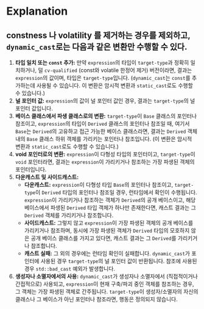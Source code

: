 # Explanation
## constness 나 volatility 를 제거하는 경우를 제외하고, `dynamic_cast`로는 다음과 같은 변환만 수행할 수 있다.

1. **타입 일치 또는 `const` 추가:** 만약 `expression`의 타입이 `target-type`과 정확히 일치하거나, 덜 `cv-qualified` (const와 volatile 한정어 제거) 버전이라면, 결과는 `expression`의 값이며, 타입은 `target-type`입니다. (`dynamic_cast`는 `const`를 추가하는데 사용될 수 있습니다. 이 변환은 암시적 변환과 `static_cast`로도 수행할 수 있습니다.)
2. **널 포인터 값:** `expression`의 값이 널 포인터 값인 경우, 결과는 `target-type`의 널 포인터 값입니다.
3. **베이스 클래스에서 파생 클래스로의 변환:** `target-type`이 `Base` 클래스의 포인터나 참조이고, `expression`의 타입이 `Derived` 클래스의 포인터나 참조일 때, 여기서 `Base`는 `Derived`의 고유하고 접근 가능한 베이스 클래스라면, 결과는 `Derived` 객체 내의 `Base` 클래스 하위 객체를 가리키는 포인터나 참조입니다. (이 변환은 암시적 변환과 `static_cast`로도 수행할 수 있습니다.)
4. **void 포인터로의 변환:** `expression`이 다형성 타입의 포인터이고, `target-type`이 `void` 포인터라면, 결과는 `expression`이 가리키거나 참조하는 가장 파생된 객체의 포인터입니다.
5. **다운캐스트 및 사이드캐스트:**
	- **다운캐스트:** `expression`이 다형성 타입 `Base`의 포인터나 참조이고, `target-type`이 `Derived` 타입의 포인터나 참조일 경우, 런타임에서 확인이 수행됩니다. `expression`이 가리키거나 참조하는 객체가 `Derived`의 공개 베이스이고, 해당 베이스에서 파생된 `Derived` 타입 객체가 하나만 존재한다면, 캐스트 결과는 그 `Derived` 객체를 가리키거나 참조합니다.
	- **사이드캐스트:** 그렇지 않고 `expression`이 가장 파생된 객체의 공개 베이스를 가리키거나 참조하며, 동시에 가장 파생된 객체가 `Derived` 타입의 모호하지 않은 공개 베이스 클래스를 가지고 있다면, 캐스트 결과는 그 `Derived`를 가리키거나 참조합니다.
	- **캐스트 실패:** 그 외의 경우에는 런타임 확인이 실패합니다. `dynamic_cast`가 포인터에 사용된 경우 `target-type`의 널 포인터 값이 반환됩니다. 참조에 사용된 경우 `std::bad_cast` 예외가 발생합니다.
6. **생성자나 소멸자에서의 사용:** `dynamic_cast`가 생성자나 소멸자에서 (직접적이거나 간접적으로) 사용되고, `expression`이 현재 구축/파괴 중인 객체를 참조하는 경우, 그 객체는 가장 파생된 객체로 간주됩니다. `target-type`이 생성자/소멸자의 자신의 클래스나 그 베이스가 아닌 포인터나 참조라면, 행동은 정의되지 않습니다.
